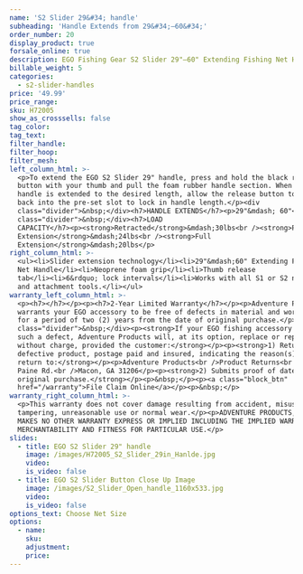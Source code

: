 ```yaml
---
name: 'S2 Slider 29&#34; handle'
subheading: 'Handle Extends from 29&#34;—60&#34;'
order_number: 20
display_product: true
forsale_online: true
description: EGO Fishing Gear S2 Slider 29"—60" Extending Fishing Net Handle.
billable_weight: 5
categories:
  - s2-slider-handles
price: '49.99'
price_range:
sku: H72005
show_as_crosssells: false
tag_color:
tag_text:
filter_handle:
filter_hoop:
filter_mesh:
left_column_html: >-
  <p>To extend the EGO S2 Slider 29" handle, press and hold the black release
  button with your thumb and pull the foam rubber handle section. When the
  handle is extended to the desired length, allow the release button to seat
  back into the pre-set slot to lock in handle length.</p><div
  class="divider">&nbsp;</div><h7>HANDLE EXTENDS</h7><p>29"&mdash; 60"</p><div
  class="divider">&nbsp;</div><h7>LOAD
  CAPACITY</h7><p><strong>Retracted</strong>&mdash;30lbs<br /><strong>Partial
  Extension</strong>&mdash;24lbs<br /><strong>Full
  Extension</strong>&mdash;20lbs</p>
right_column_html: >-
  <ul><li>Slider extension technology</li><li>29"&mdash;60" Extending Fishing
  Net Handle</li><li>Neoprene foam grip</li><li>Thumb release
  tab</li><li>6&rdquo; lock intervals</li><li>Works with all S1 or S2 net heads
  and attachment tools.</li></ul>
warranty_left_column_html: >-
  <p><h7></h7></p><p><h7>2-Year Limited Warranty</h7></p><p>Adventure Products
  warrants your EGO accessory to be free of defects in material and workmanship
  for a period of two (2) years from the date of original purchase.</p><div
  class="divider">&nbsp;</div><p><strong>If your EGO fishing accessory exhibits
  such a defect, Adventure Products will, at its option, replace or repair it
  without charge, provided the customer:</strong></p><p><strong>1) Returns the
  defective product, postage paid and insured, indicating the reason(s) for the
  return to:</strong></p><p>Adventure Products<br />Product Returns<br />889 Guy
  Paine Rd.<br />Macon, GA 31206</p><p><strong>2) Submits proof of date of
  original purchase.</strong></p><p>&nbsp;</p><p><a class="block_btn"
  href="/warranty">File Claim Online</a></p><p>&nbsp;</p>
warranty_right_column_html: >-
  <p>This warranty does not cover damage resulting from accident, misuse, abuse,
  tampering, unreasonable use or normal wear.</p><p>ADVENTURE PRODUCTS, INC.
  MAKES NO OTHER WARRANTY EXPRESS OR IMPLIED INCLUDING THE IMPLIED WARRANTIES OF
  MERCHANTABILITY AND FITNESS FOR PARTICULAR USE.</p>
slides:
  - title: EGO S2 Slider 29" handle
    image: /images/H72005_S2_Slider_29in_Hanlde.jpg
    video:
    is_video: false
  - title: EGO S2 Slider Button Close Up Image
    image: /images/S2_Slider_Open_handle_1160x533.jpg
    video:
    is_video: false
options_text: Choose Net Size
options:
  - name:
    sku:
    adjustment:
    price:
---
```

